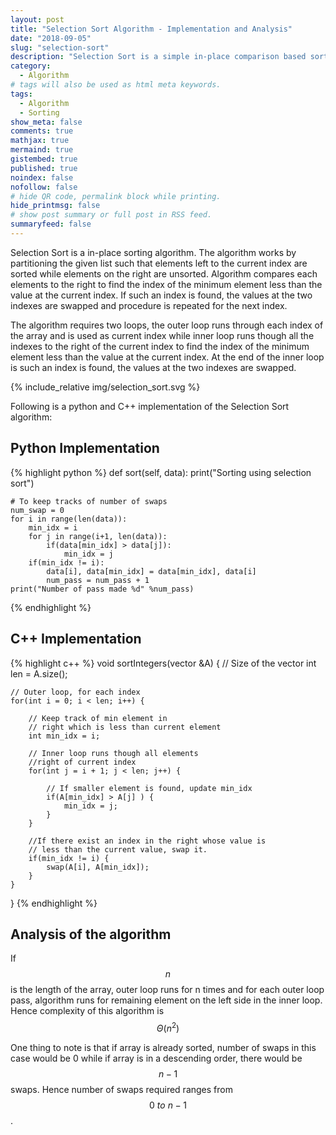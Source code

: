```yaml
---
layout: post
title: "Selection Sort Algorithm - Implementation and Analysis"
date: "2018-09-05"
slug: "selection-sort"
description: "Selection Sort is a simple in-place comparison based sorting Algorithm"
category:
  - Algorithm
# tags will also be used as html meta keywords.
tags:
  - Algorithm
  - Sorting
show_meta: false
comments: true
mathjax: true
mermaind: true
gistembed: true
published: true
noindex: false
nofollow: false
# hide QR code, permalink block while printing.
hide_printmsg: false
# show post summary or full post in RSS feed.
summaryfeed: false
---
```


Selection Sort is a in-place sorting algorithm. The algorithm works by partitioning the given list such that elements left to the current index are sorted while elements on the right are unsorted. Algorithm compares each elements to the right to find the 
index of the minimum element less than the value at the current index. If such an index is found, the values at the two indexes are swapped and procedure is repeated for the next index.

<!--more-->

The algorithm requires two loops, the outer loop runs through each index of the array and is used as current index while inner loop runs though all the indexes to the right of the current index to find the index of the minimum element less than the value at the current
index. At the end of the inner loop is such an index is found, the values at the two indexes are swapped.

{% include_relative img/selection_sort.svg %}

Following is a python and C++ implementation of the Selection Sort algorithm:

## Python Implementation

{% highlight python %}
def sort(self, data):
    print("Sorting using selection sort")
    
    # To keep tracks of number of swaps
    num_swap = 0
    for i in range(len(data)):
        min_idx = i
        for j in range(i+1, len(data)):
            if(data[min_idx] > data[j]):
                min_idx = j
        if(min_idx != i):
            data[i], data[min_idx] = data[min_idx], data[i]
            num_pass = num_pass + 1
    print("Number of pass made %d" %num_pass)
{% endhighlight %}

## C++ Implementation

{% highlight c++ %}
void sortIntegers(vector<int> &A) {
    // Size of the vector
    int len = A.size();
        
    // Outer loop, for each index
    for(int i = 0; i < len; i++) {
          
        // Keep track of min element in 
        // right which is less than current element 
        int min_idx = i;
            
        // Inner loop runs though all elements 
        //right of current index
        for(int j = i + 1; j < len; j++) {
                
            // If smaller element is found, update min_idx 
            if(A[min_idx] > A[j] ) {
                min_idx = j;
            }
        }
            
        //If there exist an index in the right whose value is 
        // less than the current value, swap it.
        if(min_idx != i) {
            swap(A[i], A[min_idx]);
        }
    }
}
{% endhighlight %}

## Analysis of the algorithm

If $$n$$ is the length of the array, outer loop runs for n times and for each outer loop pass, algorithm runs for remaining element on the left side in the inner loop. Hence complexity of this algorithm is $$\Theta (n^{2})$$

One thing to note is that if array is already sorted, number of swaps in this case would be 0 while if array is in a descending order, there would be $$ n -1$$ swaps. Hence number of swaps required ranges from $$ 0 \ to\ n-1$$.

